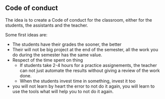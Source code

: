 ## Code of conduct
The idea is to create a Code of conduct for the classroom, either for the students, the assistants and the teacher.

Some first ideas are:

 - The students have their grades the sooner, the better
 - Their will not be big project at the end of the semester, all the work you do during the semester has the same value.
 - Respect of the time spent on thing
   - If students take 2-4 hours for a practice assignements, the teacher can not just automate the results without giving a review of the work done.
   - When the students invest time in something, invest it too
 - you will not learn by heart the error to not do it again, you will learn to use the tools what will help you to not do it again.
